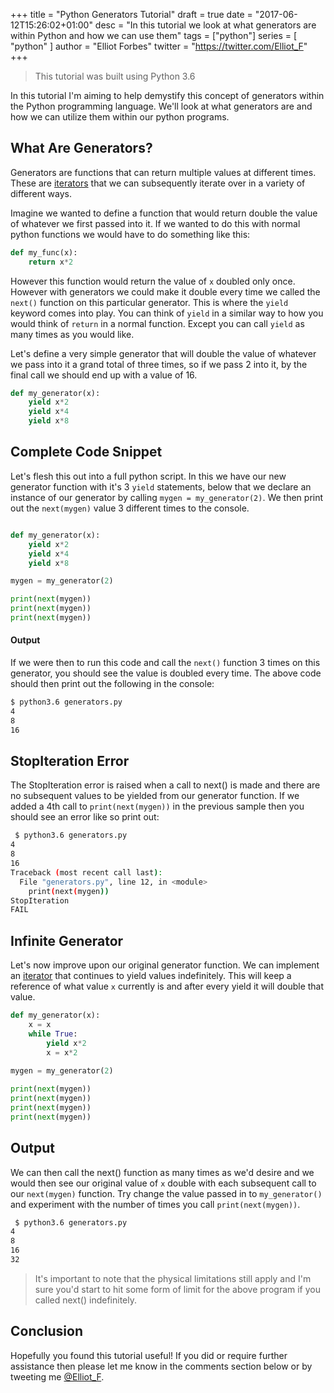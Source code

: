 +++
title = "Python Generators Tutorial"
draft = true
date = "2017-06-12T15:26:02+01:00"
desc = "In this tutorial we look at what generators are within Python and how we can use them"
tags = ["python"]
series = [ "python" ]
author = "Elliot Forbes"
twitter = "https://twitter.com/Elliot_F"
+++

> This tutorial was built using Python 3.6

In this tutorial I'm aiming to help demystify this concept of generators within the Python programming language. We'll look at what generators are and how we can utilize them within our python programs.

## What Are Generators?

Generators are functions that can return multiple values at different times. These are [iterators](/python/python-iterator-tutorial/) that we can subsequently iterate over in a variety of different ways. 

Imagine we wanted to define a function that would return double the value of whatever we first passed into it. If we wanted to do this with normal python functions we would have to do something like this:

~~~python
def my_func(x):
    return x*2
~~~

However this function would return the value of `x` doubled only once. However with generators we could make it double every time we called the `next()` function on this particular generator. This is where the `yield` keyword comes into play. You can think of `yield` in a similar way to how you would think of `return` in a normal function. Except you can call `yield` as many times as you would like.

Let's define a very simple generator that will double the value of whatever we pass into it a grand total of three times, so if we pass 2 into it, by the final call we should end up with a value of 16.

~~~python
def my_generator(x):
    yield x*2
    yield x*4
    yield x*8
~~~

## Complete Code Snippet

Let's flesh this out into a full python script. In this we have our new generator function with it's 3 `yield` statements, below that we declare an instance of our generator by calling `mygen = my_generator(2)`. We then print out the `next(mygen)` value 3 different times to the console.

~~~python

def my_generator(x):
    yield x*2
    yield x*4
    yield x*8

mygen = my_generator(2)

print(next(mygen))
print(next(mygen))
print(next(mygen))
~~~

#### Output

If we were then to run this code and call the `next()` function 3 times on this generator, you should see the value is doubled every time. The above code should then print out the following in the console:

~~~bash
$ python3.6 generators.py
4
8
16
~~~

## StopIteration Error

The StopIteration error is raised when a call to next() is made and there are no subsequent values to be yielded from our generator function. If we added a 4th call to `print(next(mygen))` in the previous sample then you should see an error like so print out:

~~~bash
 $ python3.6 generators.py
4
8
16
Traceback (most recent call last):
  File "generators.py", line 12, in <module>
    print(next(mygen))
StopIteration
FAIL
~~~

## Infinite Generator

Let's now improve upon our original generator function. We can implement an [iterator](/python/python-iterator-tutorial/) that continues to yield values indefinitely. This will keep a reference of what value `x` currently is and after every yield it will double that value. 

~~~python
def my_generator(x):
    x = x
    while True:
        yield x*2
        x = x*2
        
mygen = my_generator(2)

print(next(mygen))
print(next(mygen))
print(next(mygen))
print(next(mygen))
~~~

## Output

We can then call the next() function as many times as we'd desire and we would then see our original value of `x` double with each subsequent call to our `next(mygen)` function. Try change the value passed in to `my_generator()` and experiment with the number of times you call `print(next(mygen))`.

~~~bash
 $ python3.6 generators.py
4
8
16
32
~~~

> It's important to note that the physical limitations still apply and I'm sure you'd start to hit some form of limit for the above program if you called next() indefinitely.

## Conclusion

Hopefully you found this tutorial useful! If you did or require further assistance then please let me know in the comments section below or by tweeting me [@Elliot_F](https://twitter.com/elliot_f).